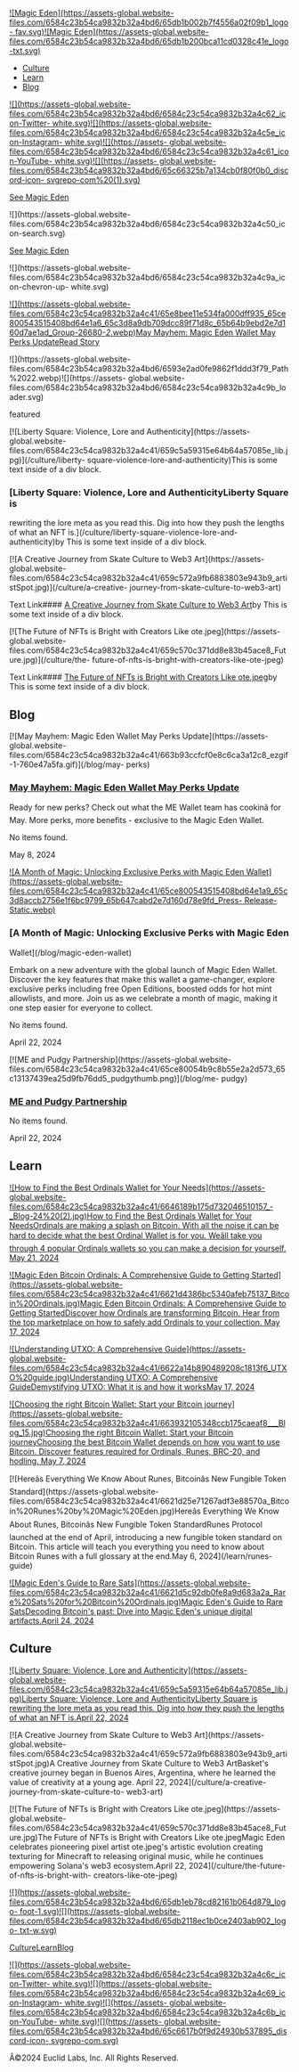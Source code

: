 [![Magic Eden](https://assets-global.website-
files.com/6584c23b54ca9832b32a4bd6/65db1b002b7f4556a02f09b1_logo-
fav.svg)![Magic Eden](https://assets-global.website-
files.com/6584c23b54ca9832b32a4bd6/65db1b200bca11cd0328c41e_logo-txt.svg)](/)

  * [Culture](/culture)
  * [Learn](/learn)
  * [Blog](/blog)

[![](https://assets-global.website-
files.com/6584c23b54ca9832b32a4bd6/6584c23c54ca9832b32a4c62_icon-Twitter-
white.svg)](https://twitter.com/magiceden)[![](https://assets-global.website-
files.com/6584c23b54ca9832b32a4bd6/6584c23c54ca9832b32a4c5e_icon-Instagram-
white.svg)](https://www.instagram.com/magicedenofficial/)[![](https://assets-
global.website-
files.com/6584c23b54ca9832b32a4bd6/6584c23c54ca9832b32a4c61_icon-YouTube-
white.svg)](https://www.youtube.com/magiceden)[![](https://assets-
global.website-
files.com/6584c23b54ca9832b32a4bd6/65c66325b7a134cb0f80f0b0_discord-icon-
svgrepo-com%20\(1\).svg)](https://discord.gg/magiceden)

[See Magic Eden](https://magiceden.io/)

![](https://assets-global.website-
files.com/6584c23b54ca9832b32a4bd6/6584c23c54ca9832b32a4c50_icon-search.svg)

[See Magic Eden](https://magiceden.io/)

![](https://assets-global.website-
files.com/6584c23b54ca9832b32a4bd6/6584c23c54ca9832b32a4c9a_icon-chevron-up-
white.svg)

[![](https://assets-global.website-
files.com/6584c23c54ca9832b32a4c41/65e8bee11e534fa000dff935_65ce800543515408bd64e1a6_65c3d8a9db709dcc89f71d8c_65b64b9ebd2e7d160d7ae1ad_Group-26680-_2_.webp)May
Mayhem: Magic Eden Wallet May Perks UpdateRead Story](/blog/may-perks)

![](https://assets-global.website-
files.com/6584c23b54ca9832b32a4bd6/6593e2ad0fe9862f1ddd3f79_Path%2022.webp)![](https://assets-
global.website-
files.com/6584c23b54ca9832b32a4bd6/6584c23c54ca9832b32a4c9b_loader.svg)

featured

[![Liberty Square: Violence, Lore and Authenticity](https://assets-
global.website-
files.com/6584c23c54ca9832b32a4c41/659c5a59315e64b64a57085e_lib.jpg)](/culture/liberty-
square-violence-lore-and-authenticity)This is some text inside of a div block.

### [Liberty Square: Violence, Lore and AuthenticityLiberty Square is
rewriting the lore meta as you read this. Dig into how they push the lengths
of what an NFT is.](/culture/liberty-square-violence-lore-and-authenticity)by
This is some text inside of a div block.

[![A Creative Journey from Skate Culture to Web3 Art](https://assets-
global.website-
files.com/6584c23c54ca9832b32a4c41/659c572a9fb6883803e943b9_artistSpot.jpg)](/culture/a-creative-
journey-from-skate-culture-to-web3-art)

Text Link#### [A Creative Journey from Skate Culture to Web3
Art](/culture/a-creative-journey-from-skate-culture-to-web3-art)by This is
some text inside of a div block.

[![The Future of NFTs is Bright with Creators Like ote.jpeg](https://assets-
global.website-
files.com/6584c23c54ca9832b32a4c41/659c570c371dd8e83b45ace8_Future.jpg)](/culture/the-
future-of-nfts-is-bright-with-creators-like-ote-jpeg)

Text Link#### [The Future of NFTs is Bright with Creators Like
ote.jpeg](/culture/the-future-of-nfts-is-bright-with-creators-like-ote-jpeg)by
This is some text inside of a div block.

## Blog

[![May Mayhem: Magic Eden Wallet May Perks Update](https://assets-
global.website-
files.com/6584c23c54ca9832b32a4c41/663b93ccfcf0e8c6ca3a12c8_ezgif-1-760e47a5fa.gif)](/blog/may-
perks)

### [May Mayhem: Magic Eden Wallet May Perks Update](/blog/may-perks)

Ready for new perks? Check out what the ME Wallet team has cookinâ for May.
More perks, more benefits - exclusive to the Magic Eden Wallet.

No items found.

May 8, 2024

[![A Month of Magic: Unlocking Exclusive Perks with Magic Eden
Wallet](https://assets-global.website-
files.com/6584c23c54ca9832b32a4c41/65ce800543515408bd64e1a9_65c3d8accb2756e1f6bc9799_65b647cabd2e7d160d78e9fd_Press-
Release-Static.webp)](/blog/magic-eden-wallet)

### [A Month of Magic: Unlocking Exclusive Perks with Magic Eden
Wallet](/blog/magic-eden-wallet)

Embark on a new adventure with the global launch of Magic Eden Wallet.
Discover the key features that make this wallet a game-changer, explore
exclusive perks including free Open Editions, boosted odds for hot mint
allowlists, and more. Join us as we celebrate a month of magic, making it one
step easier for everyone to collect.

No items found.

April 22, 2024

[![ME and Pudgy Partnership](https://assets-global.website-
files.com/6584c23c54ca9832b32a4c41/65ce80054b9c8b55e2a2d573_65c13137439ea25d9fb76dd5_pudgythumb.png)](/blog/me-
pudgy)

### [ME and Pudgy Partnership](/blog/me-pudgy)

No items found.

April 22, 2024

## Learn

[![How to Find the Best Ordinals Wallet for Your Needs](https://assets-
global.website-
files.com/6584c23c54ca9832b32a4c41/6646189b175d732046510157_-_Blog-24%20\(2\).jpg)How
to Find the Best Ordinals Wallet for Your NeedsOrdinals are making a splash on
Bitcoin. With all the noise it can be hard to decide what the best Ordinal
Wallet is for you. Weâll take you through 4 popular Ordinals wallets so you
can make a decision for yourself. May 21, 2024](/learn/best-ordinals-wallet)

[![Magic Eden Bitcoin Ordinals: A Comprehensive Guide to Getting
Started](https://assets-global.website-
files.com/6584c23c54ca9832b32a4c41/6621d4386bc5340afeb75137_Bitcoin%20Ordinals.jpg)Magic
Eden Bitcoin Ordinals: A Comprehensive Guide to Getting StartedDiscover how
Ordinals are transforming Bitcoin. Hear from the top marketplace on how to
safely add Ordinals to your collection. May 17, 2024](/learn/ordinals-guide)

[![Understanding UTXO: A Comprehensive Guide](https://assets-global.website-
files.com/6584c23c54ca9832b32a4c41/6622a14b890489208c1813f6_UTXO%20guide.jpg)Understanding
UTXO: A Comprehensive GuideDemystifying UTXO: What it is and how it worksMay
17, 2024](/learn/utxo-guide)

[![Choosing the right Bitcoin Wallet: Start your Bitcoin
journey](https://assets-global.website-
files.com/6584c23c54ca9832b32a4c41/663932105348ccb175caeaf8___Blog_15.jpg)Choosing
the right Bitcoin Wallet: Start your Bitcoin journeyChoosing the best Bitcoin
Wallet depends on how you want to use Bitcoin. Discover features required for
Ordinals, Runes, BRC-20, and hodling. May 7, 2024](/learn/bitcoin-wallet)

[![Hereâs Everything We Know About Runes, Bitcoinâs New Fungible Token
Standard](https://assets-global.website-
files.com/6584c23c54ca9832b32a4c41/6621d25e71267adf3e88570a_Bitcoin%20Runes%20by%20Magic%20Eden.jpg)Hereâs
Everything We Know About Runes, Bitcoinâs New Fungible Token StandardRunes
Protocol launched at the end of April, introducing a new fungible token
standard on Bitcoin. This article will teach you everything you need to know
about Bitcoin Runes with a full glossary at the end.May 6, 2024](/learn/runes-
guide)

[![Magic Eden's Guide to Rare Sats](https://assets-global.website-
files.com/6584c23c54ca9832b32a4c41/6621d5c92db0fe8a9d683a2a_Rare%20Sats%20for%20Bitcoin%20Ordinals.jpg)Magic
Eden's Guide to Rare SatsDecoding Bitcoin's past: Dive into Magic Eden's
unique digital artifacts.April 24, 2024](/learn/rare-sats-guide)

## Culture

[![Liberty Square: Violence, Lore and Authenticity](https://assets-
global.website-
files.com/6584c23c54ca9832b32a4c41/659c5a59315e64b64a57085e_lib.jpg)Liberty
Square: Violence, Lore and AuthenticityLiberty Square is rewriting the lore
meta as you read this. Dig into how they push the lengths of what an NFT
is.April 22, 2024](/culture/liberty-square-violence-lore-and-authenticity)

[![A Creative Journey from Skate Culture to Web3 Art](https://assets-
global.website-
files.com/6584c23c54ca9832b32a4c41/659c572a9fb6883803e943b9_artistSpot.jpg)A
Creative Journey from Skate Culture to Web3 ArtBasket's creative journey began
in Buenos Aires, Argentina, where he learned the value of creativity at a
young age. April 22, 2024](/culture/a-creative-journey-from-skate-culture-to-
web3-art)

[![The Future of NFTs is Bright with Creators Like ote.jpeg](https://assets-
global.website-
files.com/6584c23c54ca9832b32a4c41/659c570c371dd8e83b45ace8_Future.jpg)The
Future of NFTs is Bright with Creators Like ote.jpegMagic Eden celebrates
pioneering pixel artist ote.jpeg's artistic evolution creating texturing for
Minecraft to releasing original music, while he continues empowering Solana's
web3 ecosystem.April 22, 2024](/culture/the-future-of-nfts-is-bright-with-
creators-like-ote-jpeg)

[![](https://assets-global.website-
files.com/6584c23b54ca9832b32a4bd6/65db1eb78cd82161b064d879_logo-
foot-1.svg)![](https://assets-global.website-
files.com/6584c23b54ca9832b32a4bd6/65db2118ec1b0ce2403ab902_logo-
txt-w.svg)](https://www.magiceden.io)

[Culture](/culture)[Learn](/learn)[Blog](/blog)

[![](https://assets-global.website-
files.com/6584c23b54ca9832b32a4bd6/6584c23c54ca9832b32a4c6c_icon-Twitter-
white.svg)](https://twitter.com/magiceden)[![](https://assets-global.website-
files.com/6584c23b54ca9832b32a4bd6/6584c23c54ca9832b32a4c69_icon-Instagram-
white.svg)](https://www.instagram.com/magicedenofficial/)[![](https://assets-
global.website-
files.com/6584c23b54ca9832b32a4bd6/6584c23c54ca9832b32a4c6b_icon-YouTube-
white.svg)](https://www.youtube.com/magiceden)[![](https://assets-
global.website-
files.com/6584c23b54ca9832b32a4bd6/65c6617b0f9d24930b537895_discord-icon-
svgrepo-com.svg)](https://discord.gg/magiceden)

Â©2024 Euclid Labs, Inc. All Rights Reserved.  

